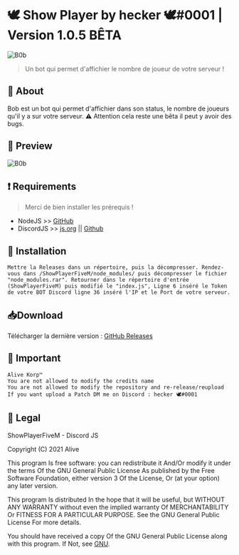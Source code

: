 # 🕊 Show Player by hecker 🕊#0001 | Version 1.0.5 BÊTA
![B0b](https://cdn.aliverp.ovh/bob/bob-update-1.0.5.png)

> Un bot qui permet d'affichier le nombre de joueur de votre serveur !

## 📍 About
Bob est un bot qui permet d'affichier dans son status, le nombre de joueurs qu'il y a sur votre serveur.
 ⚠️ Attention cela reste une bêta il peut y avoir des bugs.
 
 ## 👀 Preview
 ![B0b](https://cdn.aliverp.ovh/bob/bob-show-player.png)

## ❗ Requirements
> Merci de bien installer les prérequis !
- NodeJS >> [GitHub](https://nodejs.org)
- DiscordJS >> [js.org](https://discord.js.org) || [Github](https://github.com/discordjs/discord.js/)

## 🔨 Installation
```Installation
Mettre la Releases dans un répertoire, puis la décompresser. Rendez-vous dans /ShowPlayerFiveM/node_modules/ puis décompresser le fichier "node_modules.rar". Retourner dans le répertoire d'entrée (ShowPlayerFiveM) puis modifié le "index.js", Ligne 6 inséré le Token de votre BOT Discord ligne 36 inséré l'IP et le Port de votre serveur.
```

## 📥Download
Télécharger la dernière version : [GitHub Releases](https://github.com/ERROR666exe/ShowPlayerFiveM/releases)

## 🦺 Important
```Alive Korp™
Alive Korp™
You are not allowed to modify the credits name
You are not allowed to modify the repository and re-release/reupload
If you want upload a Patch DM me on Discord : hecker 🕊#0001
```

## 📏 Legal
ShowPlayerFiveM - Discord JS

Copyright (C) 2021 Alive

This program Is free software: you can redistribute it And/Or modify it under the terms Of the GNU General Public License As published by the Free Software Foundation, either version 3 Of the License, Or (at your option) any later version.

This program Is distributed In the hope that it will be useful, but WITHOUT ANY WARRANTY without even the implied warranty Of MERCHANTABILITY Or FITNESS FOR A PARTICULAR PURPOSE. See the GNU General Public License For more details.

You should have received a copy Of the GNU General Public License along with this program. If Not, see [GNU](http://www.gnu.org/licenses/).
